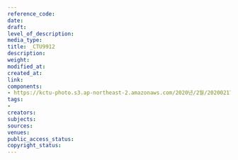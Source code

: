 ```yaml
---
reference_code: 
date: 
draft: 
level_of_description: 
media_type: 
title: _CTU9912
description: 
weight: 
modified_at: 
created_at: 
link: 
components:
- https://kctu-photo.s3.ap-northeast-2.amazonaws.com/2020년/2월/20200217_제70차+민주노총+정기대의원대회/_CTU9912.jpg
tags:
- 
creators: 
subjects: 
sources: 
venues: 
public_access_status: 
copyright_status: 
---
```

